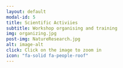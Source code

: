 ```yaml
---
layout: default
modal-id: 5
title: Scientific Activiies
subtitle: Workshop organising and training
img: organizing.jpg
post-img: NatureResearch.jpg
alt: image-alt
click: Click on the image to zoom in
icon: "fa-solid fa-people-roof"
---
```

